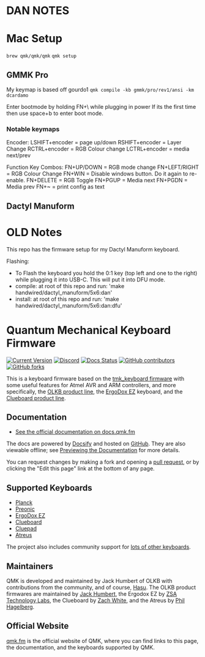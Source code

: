 # DAN NOTES

# Mac Setup

`brew qmk/qmk/qmk`
`qmk setup`

## GMMK Pro
My keymap is based off gourdo1
`qmk compile -kb gmmk/pro/rev1/ansi -km dcardamo`

Enter bootmode by holding FN+\ while plugging in power
If its the first time then use space+b to enter boot mode.

### Notable keymaps
Encoder:
    LSHIFT+encoder = page up/down
    RSHIFT+encoder = Layer Change
    RCTRL+encoder = RGB Colour change
    LCTRL+encoder = media next/prev
    

Function Key Combos:
    FN+UP/DOWN = RGB mode change
    FN+LEFT/RIGHT = RGB Colour Change
    FN+WIN = Disable windows button.  Do it again to re-enable.
    FN+DELETE = RGB Toggle
    FN+PGUP = Media next
    FN+PGDN = Media prev
    FN+~ = print config as text
    

## Dactyl Manuform


# OLD Notes

This repo has the firmware setup for my Dactyl Manuform keyboard.

Flashing:

-   To Flash the keyboard you hold the 0:1 key (top left and one to the right) while
    plugging it into USB-C. This will put it into DFU mode.
-   compile: at root of this repo and run: 'make handwired/dactyl_manuform/5x6:dan'
-   install: at root of this repo and run: 'make handwired/dactyl_manuform/5x6:dan:dfu'

# Quantum Mechanical Keyboard Firmware

[![Current Version](https://img.shields.io/github/tag/qmk/qmk_firmware.svg)](https://github.com/qmk/qmk_firmware/tags)
[![Discord](https://img.shields.io/discord/440868230475677696.svg)](https://discord.gg/Uq7gcHh)
[![Docs Status](https://img.shields.io/badge/docs-ready-orange.svg)](https://docs.qmk.fm)
[![GitHub contributors](https://img.shields.io/github/contributors/qmk/qmk_firmware.svg)](https://github.com/qmk/qmk_firmware/pulse/monthly)
[![GitHub forks](https://img.shields.io/github/forks/qmk/qmk_firmware.svg?style=social&label=Fork)](https://github.com/qmk/qmk_firmware/)

This is a keyboard firmware based on the [tmk_keyboard firmware](https://github.com/tmk/tmk_keyboard) with some useful features for Atmel AVR and ARM controllers, and more specifically, the [OLKB product line](https://olkb.com), the [ErgoDox EZ](https://ergodox-ez.com) keyboard, and the [Clueboard product line](https://clueboard.co).

## Documentation

-   [See the official documentation on docs.qmk.fm](https://docs.qmk.fm)

The docs are powered by [Docsify](https://docsify.js.org/) and hosted on [GitHub](/docs/). They are also viewable offline; see [Previewing the Documentation](https://docs.qmk.fm/#/contributing?id=previewing-the-documentation) for more details.

You can request changes by making a fork and opening a [pull request](https://github.com/qmk/qmk_firmware/pulls), or by clicking the "Edit this page" link at the bottom of any page.

## Supported Keyboards

-   [Planck](/keyboards/planck/)
-   [Preonic](/keyboards/preonic/)
-   [ErgoDox EZ](/keyboards/ergodox_ez/)
-   [Clueboard](/keyboards/clueboard/)
-   [Cluepad](/keyboards/clueboard/17/)
-   [Atreus](/keyboards/atreus/)

The project also includes community support for [lots of other keyboards](/keyboards/).

## Maintainers

QMK is developed and maintained by Jack Humbert of OLKB with contributions from the community, and of course, [Hasu](https://github.com/tmk). The OLKB product firmwares are maintained by [Jack Humbert](https://github.com/jackhumbert), the Ergodox EZ by [ZSA Technology Labs](https://github.com/zsa), the Clueboard by [Zach White](https://github.com/skullydazed), and the Atreus by [Phil Hagelberg](https://github.com/technomancy).

## Official Website

[qmk.fm](https://qmk.fm) is the official website of QMK, where you can find links to this page, the documentation, and the keyboards supported by QMK.
